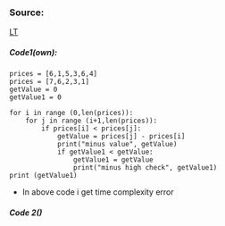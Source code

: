 ### Source:
[LT](https://leetcode.com/problems/best-time-to-buy-and-sell-stock/)

##### Code1(own):

```
prices = [6,1,5,3,6,4]
prices = [7,6,2,3,1]
getValue = 0
getValue1 = 0

for i in range (0,len(prices)):
    for j in range (i+1,len(prices)):
        if prices[i] < prices[j]:
            getValue = prices[j] - prices[i]
            print("minus value", getValue)
            if getValue1 < getValue:
                getValue1 = getValue
                print("minus high check", getValue1)
print (getValue1)
```

* In above code i get time complexity error

##### Code 2()